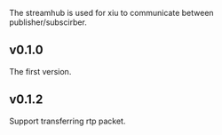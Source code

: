 The streamhub is used for xiu to communicate between publisher/subscirber.

## v0.1.0
The first version.

## v0.1.2
Support transferring rtp packet.
